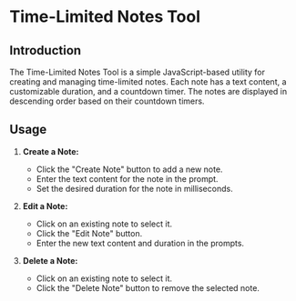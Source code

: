 # Time-Limited Notes Tool

## Introduction
The Time-Limited Notes Tool is a simple JavaScript-based utility for creating and managing time-limited notes. Each note has a text content, a customizable duration, and a countdown timer. The notes are displayed in descending order based on their countdown timers.

## Usage
1. **Create a Note:**
   - Click the "Create Note" button to add a new note.
   - Enter the text content for the note in the prompt.
   - Set the desired duration for the note in milliseconds.

2. **Edit a Note:**
   - Click on an existing note to select it.
   - Click the "Edit Note" button.
   - Enter the new text content and duration in the prompts.

3. **Delete a Note:**
   - Click on an existing note to select it.
   - Click the "Delete Note" button to remove the selected note.

